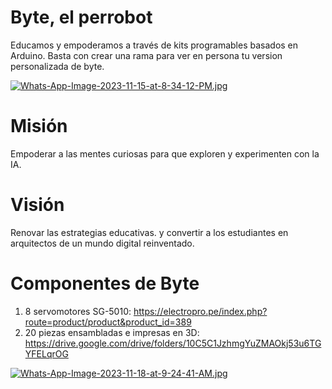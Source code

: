 # Byte, el perrobot
Educamos y empoderamos a través de kits programables basados en Arduino.
Basta con crear una rama para ver en persona tu version personalizada de byte.

[![Whats-App-Image-2023-11-15-at-8-34-12-PM.jpg](https://i.postimg.cc/zXnHW7Hh/Whats-App-Image-2023-11-15-at-8-34-12-PM.jpg)](https://postimg.cc/6ypQxd06)

# Misión
Empoderar a las mentes curiosas para que exploren y experimenten con la IA.

# Visión
Renovar las estrategias educativas. y convertir a los estudiantes en arquitectos de un mundo digital reinventado.

# Componentes de Byte
1. 8 servomotores SG-5010: https://electropro.pe/index.php?route=product/product&product_id=389
2. 20 piezas ensambladas e impresas en 3D: https://drive.google.com/drive/folders/10C5C1JzhmgYuZMAOkj53u6TGYFELqrOG
   
[![Whats-App-Image-2023-11-18-at-9-24-41-AM.jpg](https://i.postimg.cc/sXXgN92T/Whats-App-Image-2023-11-18-at-9-24-41-AM.jpg)](https://postimg.cc/67kK7ZnZ)
